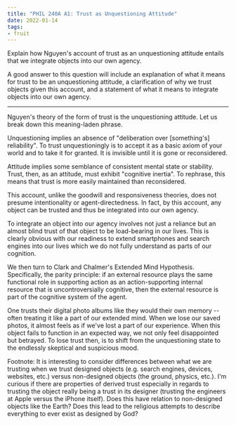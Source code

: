 ```yaml
---
title: "PHIL 240A A1: Trust as Unquestioning Attitude"
date: 2022-01-14
tags:
- fruit
---
```


Explain how Nguyen's account of trust as an unquestioning attitude entails that we integrate objects into our own agency.

A good answer to this question will include an explanation of what it means for trust to be an unquestioning attitude, a clarification of why we trust objects given this account, and a statement of what it means to integrate objects into our own agency.

---

Nguyen's theory of the form of trust is the unquestioning attitude. Let us break down this meaning-laden phrase.

Unquestioning implies an absence of "deliberation over [something's] reliability". To trust unquestioningly is to accept it as a basic axiom of your world and to take it for granted. It is invisible until it is gone or reconsidered.

Attitude implies some semblance of consistent mental state or stability. Trust, then, as an attitude, must exhibit "cognitive inertia". To rephrase, this means that trust is more easily maintained than reconsidered.

This account, unlike the goodwill and responsiveness theories, does not presume intentionality or agent-directedness. In fact, by this account, any object can be trusted and thus be integrated into our own agency.

To integrate an object into our agency involves not just a reliance but an almost blind trust of that object to be load-bearing in our lives. This is clearly obvious with our readiness to extend smartphones and search engines into our lives which we do not fully understand as parts of our cognition.

We then turn to Clark and Chalmer's Extended Mind Hypothesis. Specifically, the parity principle: if an external resource plays the same functional role in supporting action as an action-supporting internal resource that is uncontroversially cognitive, then the external resource is part of the cognitive system of the agent.

One trusts their digital photo albums like they would their own memory -- often treating it like a part of our extended mind. When we lose our saved photos, it almost feels as if we've lost a part of our experience. When this object fails to function in an expected way, we not only feel disappointed but betrayed. To lose trust then, is to shift from the unquestioning state to the endlessly skeptical and suspicious mood.

Footnote: It is interesting to consider differences between what we are trusting when we trust designed objects (e.g. search engines, devices, websites, etc.) versus non-designed objects (the ground, physics, etc.). I'm curious if there are properties of derived trust especially in regards to trusting the object really being a trust in its designer (trusting the engineers at Apple versus the iPhone itself). Does this have relation to non-designed objects like the Earth? Does this lead to the religious attempts to describe everything to ever exist as designed by God?